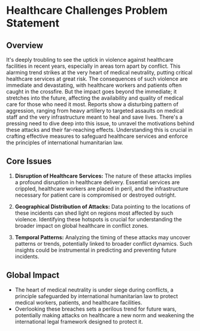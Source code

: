 # Healthcare Challenges Problem Statement

## Overview

It's deeply troubling to see the uptick in violence against healthcare facilities in recent years, especially in areas torn apart by conflict. This alarming trend strikes at the very heart of medical neutrality, putting critical healthcare services at great risk. The consequences of such violence are immediate and devastating, with healthcare workers and patients often caught in the crossfire. But the impact goes beyond the immediate; it stretches into the future, affecting the availability and quality of medical care for those who need it most. Reports show a disturbing pattern of aggression, ranging from heavy artillery to targeted assaults on medical staff and the very infrastructure meant to heal and save lives. There's a pressing need to dive deep into this issue, to unravel the motivations behind these attacks and their far-reaching effects. Understanding this is crucial in crafting effective measures to safeguard healthcare services and enforce the principles of international humanitarian law.

## Core Issues

1. **Disruption of Healthcare Services:** The nature of these attacks implies a profound disruption in healthcare delivery. Essential services are crippled, healthcare workers are placed in peril, and the infrastructure necessary for patient care is compromised or destroyed outright.
   
2. **Geographical Distribution of Attacks:** Data pointing to the locations of these incidents can shed light on regions most affected by such violence. Identifying these hotspots is crucial for understanding the broader impact on global healthcare in conflict zones.

3. **Temporal Patterns:** Analyzing the timing of these attacks may uncover patterns or trends, potentially linked to broader conflict dynamics. Such insights could be instrumental in predicting and preventing future incidents.

## Global Impact

- The heart of medical neutrality is under siege during conflicts, a principle safeguarded by international humanitarian law to protect medical workers, patients, and healthcare facilities.
- Overlooking these breaches sets a perilous trend for future wars, potentially making attacks on healthcare a new norm and weakening the international legal framework designed to protect it.